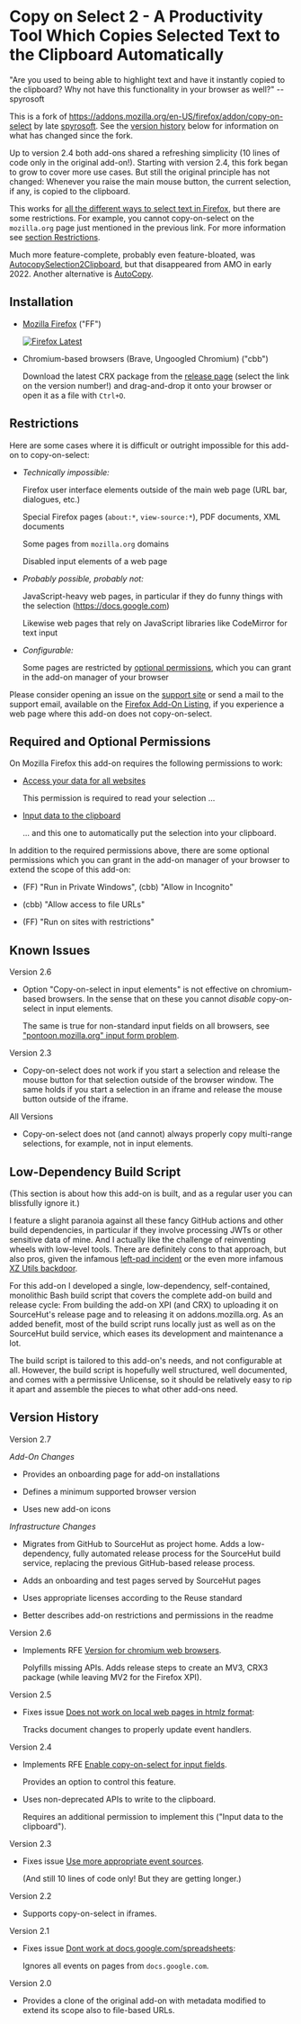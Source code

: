 <!-- README.md - copy-on-select-2 readme.
  ==
  == Copyright (C) 2022-2024 Jens Schmidt
  ==
  == This Source Code Form is subject to the terms of the Mozilla Public
  == License, v. 2.0. If a copy of the MPL was not distributed with this
  == file, You can obtain one at https://mozilla.org/MPL/2.0/.
  ==
  == SPDX-FileCopyrightText: 2022-2024 Jens Schmidt
  ==
  == SPDX-License-Identifier: MPL-2.0 -->

# Copy on Select 2 - A Productivity Tool Which Copies Selected Text to the Clipboard Automatically

"Are you used to being able to highlight text and have it
instantly copied to the clipboard?  Why not have this
functionality in your browser as well?" -- spyrosoft

This is a fork of
https://addons.mozilla.org/en-US/firefox/addon/copy-on-select by
late
[spyrosoft](https://addons.mozilla.org/en-US/firefox/user/5778000).
See the [version history](#version-history) below for information
on what has changed since the fork.

Up to version 2.4 both add-ons shared a refreshing simplicity (10
lines of code only in the original add-on!).  Starting with
version 2.4, this fork began to grow to cover more use cases.
But still the original principle has not changed: Whenever you
raise the main mouse button, the current selection, if any, is
copied to the clipboard.

This works for [all the different ways to select text in
Firefox](https://support.mozilla.org/kb/mouse-shortcuts-perform-common-tasks#w_selecting-or-editing-text),
but there are some restrictions.  For example, you cannot
copy-on-select on the `mozilla.org` page just mentioned in the
previous link.  For more information see [section
Restrictions](#restrictions).

Much more feature-complete, probably even feature-bloated, was
[AutocopySelection2Clipboard](https://addons.mozilla.org/en-US/firefox/addon/autocopyselection2clipboard),
but that disappeared from AMO in early 2022.  Another alternative
is
[AutoCopy](https://addons.mozilla.org/en-US/firefox/addon/autocopy-we).

## Installation

- [Mozilla Firefox][link-amo] ("FF")

  [![Firefox Latest](https://img.shields.io/amo/v/copy-on-select-2)][link-amo]

- Chromium-based browsers (Brave, Ungoogled Chromium) ("cbb")

  Download the latest CRX package from the [release
  page](https://git.sr.ht/~jschmidt/copy-on-select-2/refs)
  (select the link on the version number!) and drag-and-drop it
  onto your browser or open it as a file with `Ctrl+O`.

[link-amo]: https://addons.mozilla.org/en-US/firefox/addon/copy-on-select-2

## Restrictions

Here are some cases where it is difficult or outright impossible
for this add-on to copy-on-select:

- *Technically impossible:*

  Firefox user interface elements outside of the main web page
  (URL bar, dialogues, etc.)

  Special Firefox pages (`about:*`, `view-source:*`), PDF
  documents, XML documents

  Some pages from `mozilla.org` domains

  Disabled input elements of a web page

- *Probably possible, probably not:*

  JavaScript-heavy web pages, in particular if they do funny
  things with the selection (https://docs.google.com)

  Likewise web pages that rely on JavaScript libraries like
  CodeMirror for text input

- *Configurable:*

  Some pages are restricted by [optional
  permissions](#required-and-optional-permissions), which you can
  grant in the add-on manager of your browser

Please consider opening an issue on the [support
site](https://github.com/farblos/copy-on-select-2/issues) or send
a mail to the support email, available on the [Firefox Add-On
Listing][link-amo], if you experience a web page where this
add-on does not copy-on-select.

[link-amo]: https://addons.mozilla.org/en-US/firefox/addon/copy-on-select-2

## Required and Optional Permissions

On Mozilla Firefox this add-on requires the following permissions
to work:

- [Access your data for all websites](https://support.mozilla.org/en-US/kb/permission-request-messages-firefox-extensions#w_access-your-data-for-all-websites)

  This permission is required to read your selection ...

- [Input data to the clipboard](https://support.mozilla.org/en-US/kb/permission-request-messages-firefox-extensions#w_input-data-to-the-clipboard)

  ... and this one to automatically put the selection into your
  clipboard.

In addition to the required permissions above, there are some
optional permissions which you can grant in the add-on manager of
your browser to extend the scope of this add-on:

- (FF) "Run in Private Windows", (cbb) "Allow in Incognito"

- (cbb) "Allow access to file URLs"

- (FF) "Run on sites with restrictions"

## Known Issues

Version 2.6

- Option "Copy-on-select in input elements" is not effective on
  chromium-based browsers.  In the sense that on these you cannot
  *disable* copy-on-select in input elements.

  The same is true for non-standard input fields on all browsers,
  see ["pontoon.mozilla.org" input form problem][issue_12].

[issue_12]: https://github.com/farblos/copy-on-select-2/issues/12

Version 2.3

- Copy-on-select does not work if you start a selection and
  release the mouse button for that selection outside of the
  browser window.  The same holds if you start a selection in an
  iframe and release the mouse button outside of the iframe.

All Versions

- Copy-on-select does not (and cannot) always properly copy
  multi-range selections, for example, not in input elements.

## Low-Dependency Build Script

(This section is about how this add-on is built, and as a regular
user you can blissfully ignore it.)

I feature a slight paranoia against all these fancy GitHub
actions and other build dependencies, in particular if they
involve processing JWTs or other sensitive data of mine.  And I
actually like the challenge of reinventing wheels with low-level
tools.  There are definitely cons to that approach, but also
pros, given the infamous [left-pad
incident](https://en.wikipedia.org/wiki/Npm_left-pad_incident) or
the even more infamous [XZ Utils
backdoor](https://en.wikipedia.org/wiki/XZ_Utils_backdoor).

For this add-on I developed a single, low-dependency,
self-contained, monolithic Bash build script that covers the
complete add-on build and release cycle: From building the add-on
XPI (and CRX) to uploading it on SourceHut's release page and to
releasing it on addons.mozilla.org.  As an added benefit, most of
the build script runs locally just as well as on the SourceHut
build service, which eases its development and maintenance a lot.

The build script is tailored to this add-on's needs, and not
configurable at all.  However, the build script is hopefully well
structured, well documented, and comes with a permissive
Unlicense, so it should be relatively easy to rip it apart and
assemble the pieces to what other add-ons need.

<!--
  == Keep format and position of the section below as expected by
  == the build script.
  -->

## Version History

Version 2.7

*Add-On Changes*

- Provides an onboarding page for add-on installations

- Defines a minimum supported browser version

- Uses new add-on icons

*Infrastructure Changes*

- Migrates from GitHub to SourceHut as project home.  Adds a
  low-dependency, fully automated release process for the
  SourceHut build service, replacing the previous GitHub-based
  release process.

- Adds an onboarding and test pages served by SourceHut pages

- Uses appropriate licenses according to the Reuse standard

- Better describes add-on restrictions and permissions in the
  readme

Version 2.6

- Implements RFE [Version for chromium web browsers][issue_10].

  Polyfills missing APIs.  Adds release steps to create an MV3,
  CRX3 package (while leaving MV2 for the Firefox XPI).

[issue_10]: https://github.com/farblos/copy-on-select-2/issues/10

Version 2.5

- Fixes issue [Does not work on local web pages in htmlz format][issue_8]:

  Tracks document changes to properly update event handlers.

[issue_8]: https://github.com/farblos/copy-on-select-2/issues/8

Version 2.4

- Implements RFE [Enable copy-on-select for input fields][issue_6].

  Provides an option to control this feature.

- Uses non-deprecated APIs to write to the clipboard.

  Requires an additional permission to implement this ("Input
  data to the clipboard").

[issue_6]: https://github.com/farblos/copy-on-select-2/issues/6

Version 2.3

- Fixes issue [Use more appropriate event sources][issue_4].

  (And still 10 lines of code only!  But they are getting
  longer.)

[issue_4]: https://github.com/farblos/copy-on-select-2/issues/4

Version 2.2

- Supports copy-on-select in iframes.

Version 2.1

- Fixes issue [Dont work at docs.google.com/spreadsheets][issue_1]:

  Ignores all events on pages from `docs.google.com`.

[issue_1]: https://github.com/farblos/copy-on-select-2/issues/1

Version 2.0

- Provides a clone of the original add-on with metadata modified
  to extend its scope also to file-based URLs.
